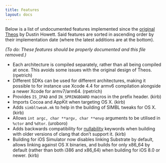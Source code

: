 ```yaml
---
title: Features
layout: docs
---
```


Below is a list of undocumented features implemented since the [original Theos](https://github.com/theos/theos/tree/legacy) by Dustin Howett. Said features are sorted in ascending order by their implementation date (where the latest additions are at the bottom).

*(To do: These features should be properly documented and this file removed.)*

* Each architecture is compiled separately, rather than all being compiled at once. This avoids some issues with the original design of Theos. (rpetrich)
* Different SDKs can be used for different architectures, making it possible to for instance use Xcode 4.4 for armv6 compilation alongside a newer Xcode for armv7/arm64. (rpetrich)
* Provides `IS_IPAD` and `IN_SPRINGBOARD` macros in the prefix header. (kirb)
* Imports Cocoa and AppKit when targeting OS X. (kirb)
* Adds `simbltweak.mk` to help in the building of SIMBL tweaks for OS X. (kirb)
* Allows `int argc, char **argv, char **envp` arguments to be utilised in `%ctor` and `%dtor`. (uroboro)
* Adds backwards compatibility for [nullability](https://developer.apple.com/swift/blog/?id=25) keywords when building with older versions of clang that don’t support it. (kirb)
* Building for iOS Simulator now disables linking Substrate by default, allows linking against OS X binaries, and builds for only x86_64 by default (rather than both i386 and x86_64) when building for iOS 8.0 or newer. (kirb)
